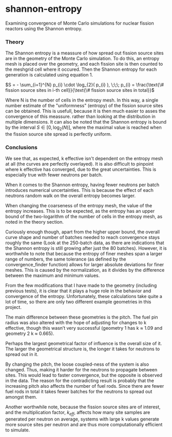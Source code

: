 # shannon-entropy
Examining convergence of Monte Carlo simulations for nuclear fission reactors using the Shannon entropy.

### Theory

The Shannon entropy is a meassure of how spread out fission source sites are in the geometry of the Monte Carlo simulation. To do this, an entropy mesh is placed over the geometry, and each fission site is then counted to the meshgrid cell where it occured. Then the Shannon entropy for each generation is calculated using equation 1.

$S = - \sum_{i=1}^{N} p_{i} \cdot \log_{2}( p_{i} ), \;\;\; p_{i} = \frac{\text{\# fission source sites in i-th cell}}{\text{\# fission source sites in total}}$

Where N is the number of cells in the entropy mesh. In this way, a single number estimate of the "uniformness" (entropy) of the fission source sites can be obtained. This is usefull, because it is then much easier to asses the convergence of this meassure. rather than looking at the distribution in multiple dimensions. It can also be noted that the Shannon entropy is bound by the interval $S \in \left[0, \log_{2}(N)\right]$, where the maximal value is reached when the fission source site spread is perfectly uniform. 

### Conclusions

We see that, as expected, k effective isn't dependent on the entropy mesh at all (the curves are perfectly overlayed). It is also difficult to pinpoint where k effective has converged, due to the great uncertainties. This is especially true with fewer neutrons per batch.

When it comes to the Shannon entropy, having fewer neutrons per batch introduces numerical uncertainties. This is because the effect of each neutrons random walk on the overall entropy becomes larger.

When changing the coarseness of the entropy mesh, the value of the entropy increases. This is to be expected, as the entropy has an upper bound of the two-logarithm of the number of cells in the entropy mesh, as noted in the theory section.

Curiously enough though, apart from the higher upper bound, the overall curve shape and number of batches needed to reach convergence stays roughly the same (Look at the 250-batch data, as there are indications that the Shannon entropy is still growing after just the 80 batches). However, it is worthwhile to note that because the entropy of finer meshes span a larger range of numbers, the same tolerance (as defined by the convergence_finder function) allows for larger absolute deviations for finer meshes. This is caused by the normalization, as it divides by the difference between the maximum and minimum values.

From the few modifications that I have made to the geometry (including previous tests), it is clear that it plays a huge role in the behavior and convergence of the entropy. Unfortunately, these calculations take quite a lot of time, so there are only two different example geometries in this project. 

The main difference between these geometries is the pitch. The fuel pin radius was also altered with the hope of adjusting for changes to k effective, though this wasn’t very successful (geometry 1 has k $\approx$ 1.09 and geometry 2 k $\approx$ 0.665). 

Perhaps the largest geometrical factor of influence is the overall size of it. The larger the geometrical structure is, the longer it takes for neutrons to spread out in it.

By changing the pitch, the loose coupled-ness of the system is also changed. Thus, making it harder for the neutrons to propagate between sites. This would lead to faster convergence, but the opposite is observed in the data. The reason for the contradicting result is probably that the increasing pitch also affects the number of fuel rods. Since there are fewer fuel rods in total it takes fewer batches for the neutrons to spread out amongst them.

Another worthwhile note, because the fission source sites are of interest, and the multiplication factor, $k_{eff}$, affects how many site samples are generated per neutron on average, systems with large k values generate more source sites per neutron and are thus more computationally efficient to simulate. 
